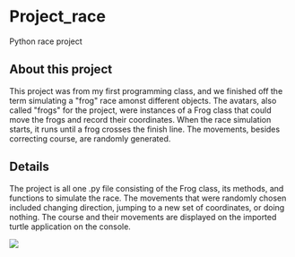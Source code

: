 # Project_race
 Python race project

About this project
------------------
This project was from my first programming class, and we finished off the term simulating a "frog" race amonst different objects. The avatars, also called "frogs" for the project, were instances of a Frog class that could move the frogs and record their coordinates. When the race simulation starts, it runs until a frog crosses the finish line. The movements, besides correcting course, are randomly generated. 

Details
-------
The project is all one .py file consisting of the Frog class, its methods, and functions to simulate the race. The movements that were randomly chosen included changing direction, jumping to a new set of coordinates, or doing nothing. The course and their movements are displayed on the imported turtle application on the console.

<img src="./race_screenshot.png">
